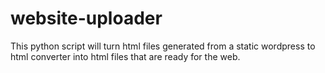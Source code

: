 # website-uploader
This python script will turn html files generated from a static wordpress to html converter into html files that are ready for the web.
